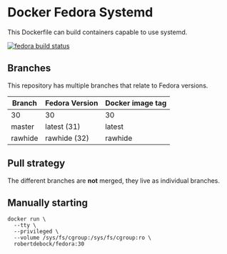 Docker Fedora Systemd
=====================

This Dockerfile can build containers capable to use systemd.

[![fedora build status](https://img.shields.io/docker/cloud/build/robertdebock/fedora.svg)](https://hub.docker.com/repository/docker/robertdebock/fedora)

Branches
--------

This repository has multiple branches that relate to Fedora versions.

|Branch |Fedora Version|Docker image tag|
|-------|--------------|----------------|
|30     |30            |30              |
|master |latest (31)   |latest          |
|rawhide|rawhide (32)  |rawhide         |


Pull strategy
-------------

The different branches are **not** merged, they live as individual branches.

Manually starting
-----------------

```
docker run \
  --tty \
  --privileged \
  --volume /sys/fs/cgroup:/sys/fs/cgroup:ro \
  robertdebock/fedora:30
```
